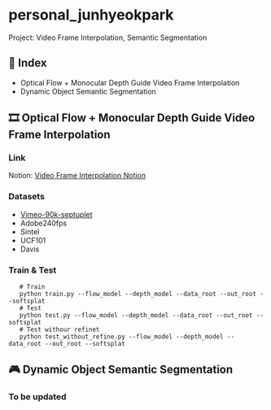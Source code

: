 # personal_junhyeokpark
Project: Video Frame Interpolation, Semantic Segmentation

## 📑 Index
* Optical Flow + Monocular Depth Guide Video Frame Interpolation
* Dynamic Object Semantic Segmentation

## 🎞️ Optical Flow + Monocular Depth Guide Video Frame Interpolation

### Link
Notion: [Video Frame Interpolation Notion](https://www.notion.so/Video-Frame-Interpolation-b3f639b21ad34b09a72aa2b3325da9f3)

### Datasets
  * [Vimeo-90k-septuplet](http://toflow.csail.mit.edu/index.html#septuplet)      
  * Adobe240fps      
  * Sintel      
  * UCF101      
  * Davis      

### Train & Test
```shell
   # Train
   python train.py --flow_model --depth_model --data_root --out_root --softsplat
   # Test
   python test.py --flow_model --depth_model --data_root --out_root --softsplat
   # Test withour refinet
   python test_without_refine.py --flow_model --depth_model --data_root --out_root --softsplat      
```

## 🎮 Dynamic Object Semantic Segmentation
### To be updated

